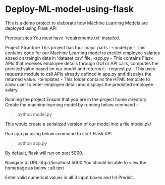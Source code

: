 # Deploy-ML-model-using-flask
This is a demo project to elaborate how Machine Learning Models are deployed using Flask API

Prerequisites
You must have 'requirements.txt' installed.

Project Structure
This project has four major parts :
-model.py - This contains code for our Machine Learning model to predict employee salaries absed on traingin data in 'dataset.csv' file.
-app.py - This contains Flask APIs that receives employee details through GUI or API calls, computes the precited value based on our model and returns it.
-request.py - This uses requests module to call APIs already defined in app.py and dispalys the returned value.
-templates - This folder contains the HTML template to allow user to enter employee detail and displays the predicted employee salary.

Running the project
Ensure that you are in the project home directory. Create the machine learning model by running below command -
> python model.py
> 
This would create a serialized version of our model into a file model.pkl

Run app.py using below command to start Flask API
> python app.py
> 
By default, flask will run on port 5000.

Navigate to URL http://localhost:5000
You should be able to view the homepage as below : alt text

Enter valid numerical values in all 3 input boxes and hit Predict.
